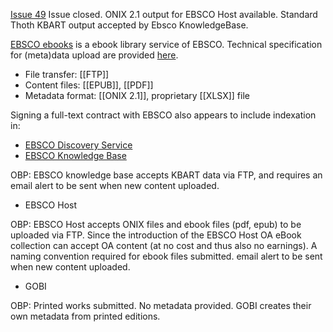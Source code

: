 [Issue 49](https://github.com/thoth-pub/thoth/issues/49) Issue closed. ONIX 2.1 output for EBSCO Host available. Standard Thoth KBART output accepted by Ebsco KnowledgeBase.

[EBSCO ebooks](https://www.ebsco.com/products/ebooks) is a ebook library service of EBSCO. Technical specification for (meta)data upload are provided [here](https://www.ebsco.com/publisher-support/ebooks).

* File transfer: [[FTP]]
* Content files: [[EPUB]], [[PDF]]
* Metadata format: [[ONIX 2.1]], proprietary [[XLSX]] file

Signing a full-text contract with EBSCO also appears to include indexation in:
* [EBSCO Discovery Service](https://www.ebsco.com/publisher-support/discovery)
* [EBSCO Knowledge Base](https://www.ebsco.com/publisher-support/knowledge-base)

OBP: EBSCO knowledge base accepts KBART data via FTP, and requires an email alert to be sent when new content uploaded.

* EBSCO Host

OBP: EBSCO Host accepts ONIX files and ebook files (pdf, epub) to be uploaded via FTP. Since the introduction of the EBSCO Host OA eBook collection can accept OA content (at no cost and thus also no earnings). A naming convention required for ebook files submitted. email alert to be sent when new content uploaded.

* GOBI

OBP: Printed works submitted. No metadata provided. GOBI creates their own metadata from printed editions.

